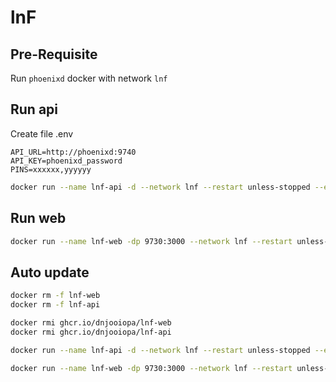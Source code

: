 # lnF

## Pre-Requisite

Run `phoenixd` docker with network `lnf`

## Run api

Create file .env

```env
API_URL=http://phoenixd:9740
API_KEY=phoenixd_password
PINS=xxxxxx,yyyyyy
```

```sh
docker run --name lnf-api -d --network lnf --restart unless-stopped --env-file .env -v {DATA_PATH}:/app/db ghcr.io/dnjooiopa/lnf-api
```

## Run web

```sh
docker run --name lnf-web -dp 9730:3000 --network lnf --restart unless-stopped ghcr.io/dnjooiopa/lnf-web
```

## Auto update

```sh
docker rm -f lnf-web
docker rm -f lnf-api

docker rmi ghcr.io/dnjooiopa/lnf-web
docker rmi ghcr.io/dnjooiopa/lnf-api

docker run --name lnf-api -d --network lnf --restart unless-stopped --env-file .env -v {DATA_PATH}:/app/db ghcr.io/dnjooiopa/lnf-api

docker run --name lnf-web -dp 9730:3000 --network lnf --restart unless-stopped ghcr.io/dnjooiopa/lnf-web
```
